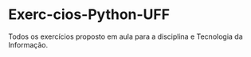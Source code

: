# Exerc-cios-Python-UFF
Todos os exercícios proposto em aula para a disciplina e Tecnologia da Informação.
